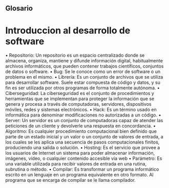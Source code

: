 ## Glosario
# Introduccion al desarrollo de software

•	Repositorio: Un repositorio es un espacio centralizado donde se almacena, organiza, mantiene y difunde información digital, habitualmente archivos informáticos, que pueden contener trabajos científicos, conjuntos de datos o software.
•	Bug: Se le conoce como un error de software o un problema en el mismo.
•	Librería: Es un conjunto de archivos que se utiliza para desarrollar software. Suele estar compuesta de código y datos, y su fin es ser utilizada por otros programas de forma totalmente autónoma.
•	Ciberseguridad: La ciberseguridad es el conjunto de procedimientos y herramientas que se implementan para proteger la información que se genera y procesa a través de computadoras, servidores, dispositivos móviles, redes y sistemas electrónicos.
• Hack: Es un término usado en informática para denominar modificaciones no autorizadas a un código.
•	Server: Un servidor es un conjunto de computadoras capaz de atender las peticiones de un cliente y devolverle una respuesta en concordancia.
•	Algoritmo: Es cualquier procedimiento computacional bien definido que parte de un estado inicial y un valor o un conjunto de valores de entrada, a los cuales se les aplica una secuencia de pasos computacionales finitos, produciendo una salida o solución.
•	Hosting: Es el servicio que provee a los usuarios de Internet un sistema para poder almacenar información, imágenes, vídeo, o cualquier contenido accesible vía web
•	Parámetro: Es una variable utilizada para recibir valores de entrada en una rutina, subrutina o método.
•	Compilar: Es transformar un programa informático escrito en un lenguaje en un programa equivalente en otro formato. Al programa que se encarga de compilar se le llama compilador. 


